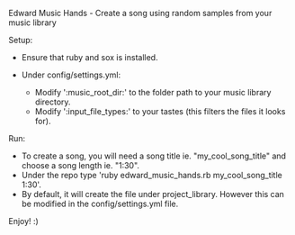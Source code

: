 Edward Music Hands - Create a song using random samples from your music library

Setup:

- Ensure that ruby and sox is installed.

- Under config/settings.yml:
  - Modify ':music_root_dir:' to the folder path to your music library directory.
  - Modify ':input_file_types:' to your tastes (this filters the files it looks for).  

Run: 
- To create a song, you will need a song title ie. "my_cool_song_title" and choose a song length ie. "1:30".
- Under the repo type 'ruby edward_music_hands.rb my_cool_song_title 1:30'.
- By default, it will create the file under project_library. However this can be modified in the config/settings.yml file.

Enjoy! :)
